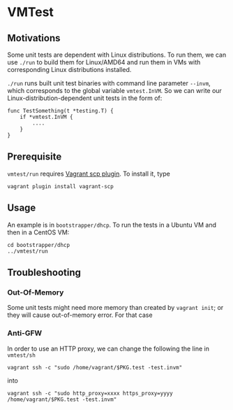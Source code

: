 # VMTest

## Motivations

Some unit tests are dependent with Linux distributions.  To run them,
we can use `./run` to build them for Linux/AMD64 and run them in VMs
with corresponding Linux distributions installed.

`./run` runs built unit test binaries with command line parameter
`--invm`, which corresponds to the global variable `vmtest.InVM`.  So
we can write our Linux-distribution-dependent unit tests in the form
of:

```
func TestSomething(t *testing.T) {
    if *vmtest.InVM {
        ....
    }
}
```

## Prerequisite

`vmtest/run` requires
[Vagrant scp plugin](https://github.com/invernizzi/vagrant-scp).  To
install it, type

```
vagrant plugin install vagrant-scp
```

## Usage

An example is in `bootstrapper/dhcp`.  To run the tests in a Ubuntu VM
and then in a CentOS VM:

```
cd bootstrapper/dhcp
../vmtest/run
```

## Troubleshooting

### Out-Of-Memory

Some unit tests might need more memory than created by `vagrant init`;
or they will cause out-of-memory error.  For that case

### Anti-GFW

In order to use an HTTP proxy, we can change the following the line in
`vmtest/sh`

```
vagrant ssh -c "sudo /home/vagrant/$PKG.test -test.invm"
```

into

```
vagrant ssh -c "sudo http_proxy=xxxx https_proxy=yyyy /home/vagrant/$PKG.test -test.invm"
```
